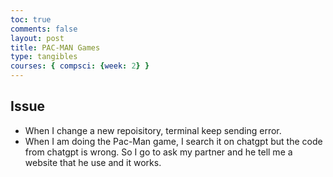 ```yaml
---
toc: true
comments: false
layout: post
title: PAC-MAN Games 
type: tangibles
courses: { compsci: {week: 2} }
---
```


## Issue 
- When I change a new repoisitory, terminal keep sending error.
- When I am doing the Pac-Man game, I search it on chatgpt but the code from chatgpt is wrong. So I go to ask my partner and he tell me a website that he use and it works.